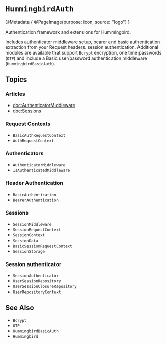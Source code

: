 # ``HummingbirdAuth``

@Metadata {
    @PageImage(purpose: icon, source: "logo")
}

Authentication framework and extensions for Hummingbird.

Includes authenticator middleware setup, bearer and basic authentication extraction from your Request headers. session authentication. Additional modules are available that support ``Bcrypt`` encryption, one time passwords (``OTP``) and include a Basic user/password authentication middleware (``HummingbirdBasicAuth``).

## Topics

### Articles

- <doc:AuthenticatorMiddleware>
- <doc:Sessions>

### Request Contexts

- ``BasicAuthRequestContext``
- ``AuthRequestContext``

### Authenticators

- ``AuthenticatorMiddleware``
- ``IsAuthenticatedMiddleware``

### Header Authentication

- ``BasicAuthentication``
- ``BearerAuthentication``

### Sessions

- ``SessionMiddleware``
- ``SessionRequestContext``
- ``SessionContext``
- ``SessionData``
- ``BasicSessionRequestContext``
- ``SessionStorage``

### Session authenticator

- ``SessionAuthenticator``
- ``UserSessionRepository``
- ``UserSessionClosureRepository``
- ``UserRepositoryContext``

## See Also

- ``Bcrypt``
- ``OTP``
- ``HummingbirdBasicAuth``
- ``Hummingbird``
